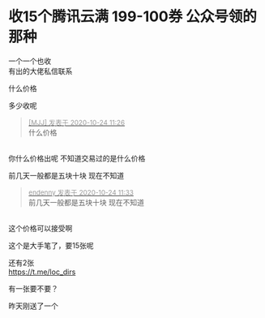 # 收15个腾讯云满 199-100券 公众号领的那种


一个一个也收<br />
有出的大佬私信联系

什么价格<img id="aimg_r2D4t" onclick="zoom(this, this.src, 0, 0, 0)" class="zoom" src="https://cdn.jsdelivr.net/gh/hishis/forum-master/public/images/patch.gif" onmouseover="img_onmouseoverfunc(this)" onload="thumbImg(this)" border="0" alt="" />

多少收呢

<div class="quote"><blockquote><font size="2"><a href="https://www.hostloc.com/forum.php?mod=redirect&amp;goto=findpost&amp;pid=9344992&amp;ptid=757912" target="_blank"><font color="#999999">[MJJ] 发表于 2020-10-24 11:26</font></a></font><br />
什么价格</blockquote></div><br />
你什么价格出呢 不知道交易过的是什么价格

前几天一般都是五块十块 现在不知道

<div class="quote"><blockquote><font size="2"><a href="https://www.hostloc.com/forum.php?mod=redirect&amp;goto=findpost&amp;pid=9345032&amp;ptid=757912" target="_blank"><font color="#999999">endenny 发表于 2020-10-24 11:33</font></a></font><br />
前几天一般都是五块十块 现在不知道</blockquote></div><br />
这个价格可以接受啊

这个是大手笔了，要15张呢

还有2张<br />
https://t.me/loc_dirs

有一张要不要？

昨天刚送了一个
